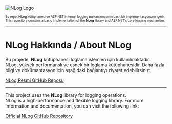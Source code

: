 ![NLog Logo](https://camo.githubusercontent.com/31a0f730db886d4f60337371416ce3f06d01d037613be2c270b5a2e817112237/68747470733a2f2f6e6c6f672d70726f6a6563742e6f72672f696d616765732f4e4c6f672e706e67)

<sub><sup>Bu repo, **NLog** kütüphanesi ve ASP.NET'in temel logging mekanizmasının basit bir implementasyonunu içerir.</sup></sub>  
<sub><sup>This repository contains a basic implementation of the **NLog** library and ASP.NET's core logging mechanism.</sup></sub>

---

# NLog Hakkında / About NLog


Bu projede, **NLog** kütüphanesi loglama işlemleri için kullanılmaktadır.  
NLog, yüksek performanslı ve esnek bir loglama kütüphanesidir. Daha fazla bilgi ve dokümantasyon için aşağıdaki bağlantıyı ziyaret edebilirsiniz:

[NLog Resmi GitHub Reposu](https://github.com/NLog/NLog)

---


This project uses the **NLog** library for logging operations.  
NLog is a high-performance and flexible logging library. For more information and documentation, you can visit the following link:

[Official NLog GitHub Repository](https://github.com/NLog/NLog)

